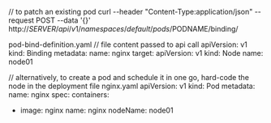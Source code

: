 // to patch an existing pod
curl --header "Content-Type:application/json" --request POST --data '{<JSON data for binding object>}' http://$SERVER/api/v1/namespaces/default/pods/$PODNAME/binding/

pod-bind-definition.yaml // file content passed to api call
apiVersion: v1
kind: Binding
metadata:
  name: nginx
target:
  apiVersion: v1
  kind: Node
  name: node01


// alternatively, to create a pod and schedule it in one go, hard-code the node in the deployment file
nginx.yaml
apiVersion: v1
kind: Pod
metadata:
  name: nginx
spec:
  containers:
  -  image: nginx
     name: nginx
  nodeName: node01
